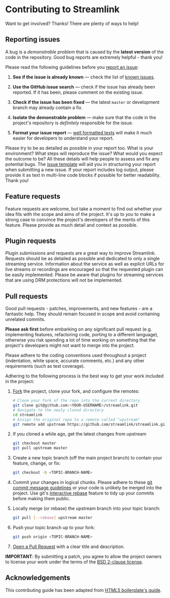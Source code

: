 # Contributing to Streamlink

Want to get involved? Thanks! There are plenty of ways to help!


## Reporting issues

A bug is a *demonstrable problem* that is caused by the **latest version** of the code in the repository. Good bug reports are extremely helpful - thank you!

Please read the following guidelines before you [report an issue][issues]:

1. **See if the issue is already known** — check the list of [known issues][known-issues].

2. **Use the GitHub issue search** — check if the issue has already been reported. If it has been, please comment on the existing issue.

3. **Check if the issue has been fixed** — the latest `master` or development branch may already contain a fix.

4. **Isolate the demonstrable problem** — make sure that the code in the project's repository is *definitely* responsible for the issue.

5. **Format your issue report** — [well formatted texts][mastering-markdown] will make it much easier for developers to understand your report.

Please try to be as detailed as possible in your report too. What is your environment? What steps will reproduce the issue? What would you expect the outcome to be? All these details will help people to assess and fix any potential bugs. The [issue template][issue-template] will aid you in structuring your report when submitting a new issue. If your report includes log output, please provide it as text in multi-line code blocks if possible for better readability. Thank you!


## Feature requests

Feature requests are welcome, but take a moment to find out whether your idea fits with the scope and aims of the project. It's up to *you* to make a strong case to convince the project's developers of the merits of this feature. Please provide as much detail and context as possible.


## Plugin requests

Plugin submissions and requests are a great way to improve Streamlink. Requests should be as detailed as possible and dedicated to only a single streaming service. Information about the service as well as explicit URLs for live streams or recordings are encouraged so that the requested plugin can be easily implemented. Please be aware that plugins for streaming services that are using DRM protections will not be implemented.


## Pull requests

Good pull requests - patches, improvements, and new features - are a fantastic help. They should remain focused in scope and avoid containing unrelated commits.

**Please ask first** before embarking on any significant pull request (e.g. implementing features, refactoring code, porting to a different language), otherwise you risk spending a lot of time working on something that the project's developers might not want to merge into the project.

Please adhere to the coding conventions used throughout a project (indentation, white space, accurate comments, etc.) and any other requirements (such as test coverage).

Adhering to the following process is the best way to get your work included in the project:

1. [Fork][howto-fork] the project, clone your fork, and configure the remotes:
   ```bash
   # Clone your fork of the repo into the current directory
   git clone git@github.com:<YOUR-USERNAME>/streamlink.git
   # Navigate to the newly cloned directory
   cd streamlink
   # Assign the original repo to a remote called "upstream"
   git remote add upstream https://github.com/streamlink/streamlink.git
   ```

2. If you cloned a while ago, get the latest changes from upstream
   ```bash
   git checkout master
   git pull upstream master
   ```

3. Create a new topic branch (off the main project branch) to contain your feature, change, or fix:
   ```bash
   git checkout -b <TOPIC-BRANCH-NAME>
   ```

4. Commit your changes in logical chunks. Please adhere to these [git commit message guidelines][howto-format-commits] or your code is unlikely be merged into the project. Use git's [interactive rebase][howto-rebase] feature to tidy up your commits before making them public.

5. Locally merge (or rebase) the upstream branch into your topic branch:
   ```bash
   git pull [--rebase] upstream master
   ```

6. Push your topic branch up to your fork:
   ```bash
   git push origin <TOPIC-BRANCH-NAME>
   ```

7. [Open a Pull Request][howto-open-pull-requests] with a clear title and description.

**IMPORTANT**: By submitting a patch, you agree to allow the project owners to license your work
under the terms of the [BSD 2-clause license][license].


## Acknowledgements

This contributing guide has been adapted from [HTML5 boilerplate's guide][ref-h5bp].


  [issues]: https://github.com/streamlink/streamlink/issues
  [known-issues]: https://github.com/streamlink/streamlink/blob/master/KNOWN_ISSUES.md
  [issue-template]: https://github.com/streamlink/streamlink/blob/master/ISSUE_TEMPLATE.md
  [mastering-markdown]: https://guides.github.com/features/mastering-markdown
  [howto-fork]: https://help.github.com/articles/fork-a-repo
  [howto-rebase]: https://help.github.com/articles/interactive-rebase
  [howto-format-commits]: http://tbaggery.com/2008/04/19/a-note-about-git-commit-messages.html
  [howto-open-pull-requests]: https://help.github.com/articles/using-pull-requests
  [Git]: https://git-scm.com
  [license]: https://github.com/streamlink/streamlink/blob/master/LICENSE
  [ref-h5bp]: https://github.com/h5bp/html5-boilerplate/blob/master/CONTRIBUTING.md

